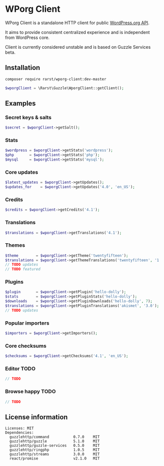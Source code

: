 # WPorg Client

WPorg Client is a standalone HTTP client for public [WordPress.org API](http://codex.wordpress.org/WordPress.org_API).

It aims to provide consistent centralized experience and is independent from WordPress core.

Client is currently considered unstable and is based on Guzzle Services beta.

## Installation

```bash
composer require rarst/wporg-client:dev-master
```

```php
$wporgClient = \Rarst\Guzzle\WporgClient::getClient();
```

## Examples

### Secret keys & salts

```php
$secret = $wporgClient->getSalt();
```

### Stats

```php
$wordpress = $wporgClient->getStats('wordpress');
$php       = $wporgClient->getStats('php');
$mysql     = $wporgClient->getStats('mysql');
```

### Core updates

```php
$latest_updates = $wporgClient->getUpdates();
$updates_for    = $wporgClient->getUpdates('4.0', 'en_US');
```

### Credits

```php
$credits = $wporgClient->getCredits('4.1');
```

### Translations

```php
$translations = $wporgClient->getTranslations('4.1');
```

### Themes

```php
$theme        = $wporgClient->getTheme('twentyfifteen');
$translations = $wporgClient->getThemeTranslations('twentyfifteen', '1.0');
// TODO updates
// TODO featured
```

### Plugins

```php
$plugin       = $wporgClient->getPlugin('hello-dolly');
$stats        = $wporgClient->getPluginStats('hello-dolly');
$downloads    = $wporgClient->getPluginDownloads('hello-dolly', 7);
$translations = $wporgClient->getPluginTranslations('akismet', '3.0');
// TODO updates
```

### Popular importers

```php
$importers = $wporgClient->getImporters();
```

### Core checksums

```php
$checksums = $wporgClient->getChecksums('4.1', 'en_US');
```

### Editor TODO

```php
// TODO
```

### Browse happy TODO

```php
// TODO
```

## License information

```
Licenses: MIT
Dependencies:
  guzzlehttp/command           0.7.0    MIT
  guzzlehttp/guzzle            5.1.0    MIT
  guzzlehttp/guzzle-services   0.5.0    MIT
  guzzlehttp/ringphp           1.0.5    MIT
  guzzlehttp/streams           3.0.0    MIT
  react/promise                v2.1.0   MIT
```